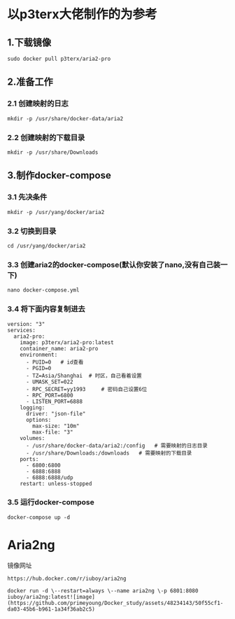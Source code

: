 # 以p3terx大佬制作的为参考

## 1.下载镜像
```
sudo docker pull p3terx/aria2-pro
```

## 2.准备工作
### 2.1 创建映射的日志
```
mkdir -p /usr/share/docker-data/aria2
```
### 2.2 创建映射的下载目录
```
mkdir -p /usr/share/Downloads
```

## 3.制作docker-compose
### 3.1 先决条件
```
mkdir -p /usr/yang/docker/aria2
```
### 3.2 切换到目录
```
cd /usr/yang/docker/aria2
```

### 3.3 创建aria2的docker-compose(默认你安装了nano,没有自己装一下)
```
nano docker-compose.yml
```

### 3.4 将下面内容复制进去
```
version: "3"
services:
  aria2-pro:
    image: p3terx/aria2-pro:latest
    container_name: aria2-pro
    environment:
      - PUID=0   # id查看
      - PGID=0
      - TZ=Asia/Shanghai  # 时区，自己看着设置
      - UMASK_SET=022
      - RPC_SECRET=yy1993     # 密码自己设置6位
      - RPC_PORT=6800
      - LISTEN_PORT=6888
    logging:
      driver: "json-file"
      options:
        max-size: "10m"
        max-file: "3"
    volumes:
      - /usr/share/docker-data/aria2:/config   # 需要映射的日志目录
      - /usr/share/Downloads:/downloads   # 需要映射的下载目录
    ports:
      - 6800:6800
      - 6888:6888
      - 6888:6888/udp
    restart: unless-stopped
```

### 3.5 运行docker-compose
```
docker-compose up -d
```


# Aria2ng
镜像网址
```
https://hub.docker.com/r/iuboy/aria2ng
```

```
docker run -d \--restart=always \--name aria2ng \-p 6801:8080 iuboy/aria2ng:latest![image](https://github.com/primeyoung/Docker_study/assets/48234143/50f55cf1-da03-45b6-b961-1a34f36ab2c5)

```
